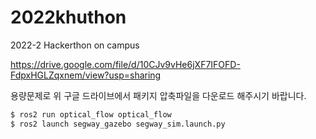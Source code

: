 # 2022khuthon
2022-2 Hackerthon on campus

https://drive.google.com/file/d/10CJv9vHe6jXF7IFOFD-FdpxHGLZqxnem/view?usp=sharing

용량문제로 위 구글 드라이브에서 패키지 압축파일을 다운로드 해주시기 바랍니다.

```bash
$ ros2 run optical_flow optical_flow
$ ros2 launch segway_gazebo segway_sim.launch.py
```
